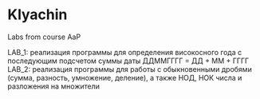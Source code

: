 # Klyachin
Labs from course AaP

LAB_1: реализация программы для определения високосного года с последующим подсчетом суммы даты ДДММГГГГ = ДД + ММ + ГГГГ
LAB_2: реализация программы для работы с обыкновенными дробями (сумма, разность, умножение, деление), а также НОД, НОК числа и разложения на множители

